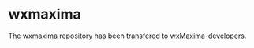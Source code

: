 # wxmaxima

The wxmaxima repository has been transfered to [wxMaxima-developers](https://github.com/wxMaxima-developers/wxmaxima).
